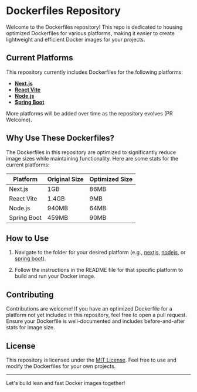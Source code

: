 # Dockerfiles Repository

Welcome to the Dockerfiles repository! This repo is dedicated to housing optimized Dockerfiles for various platforms,
making it easier to create lightweight and efficient Docker images for your projects.

## Current Platforms

This repository currently includes Dockerfiles for the following platforms:

-   [**Next.js**](nextjs)
-   [**React Vite**](react_vite)
-   [**Node.js**](nodejs)
-   [**Spring Boot**](spring_boot)

More platforms will be added over time as the repository evolves (PR Welcome).

## Why Use These Dockerfiles?

The Dockerfiles in this repository are optimized to significantly reduce image sizes while maintaining functionality.
Here are some stats for the current platforms:

| Platform    | Original Size | Optimized Size |
| ----------- | ------------- | -------------- |
| Next.js     | 1GB           | 86MB           |
| React Vite  | 1.4GB         | 9MB            |
| Node.js     | 940MB         | 64MB           |
| Spring Boot | 459MB         | 90MB           |

## How to Use

1. Navigate to the folder for your desired platform (e.g., [nextjs](nextjs), [nodejs](nodejs), or
   [spring boot](spring_boot)).

2. Follow the instructions in the README file for that specific platform to build and run your Docker image.

## Contributing

Contributions are welcome! If you have an optimized Dockerfile for a platform not yet included in this repository, feel
free to open a pull request. Ensure your Dockerfile is well-documented and includes before-and-after stats for image
size.

## License

This repository is licensed under the [MIT License](LICENSE). Feel free to use and modify the Dockerfiles for your own
projects.

---

Let's build lean and fast Docker images together!
